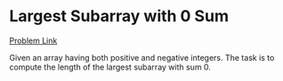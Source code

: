 <h1>Largest Subarray with 0 Sum</h1>

[Problem Link](https://practice.geeksforgeeks.org/problems/largest-subarray-with-0-sum/1)

Given an array having both positive and negative integers. The task is to compute the length of the largest subarray with sum 0.
